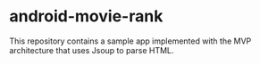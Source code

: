 # android-movie-rank
This repository contains a sample app implemented with the MVP architecture that uses Jsoup to parse HTML.
